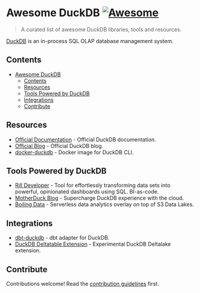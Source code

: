 # Awesome DuckDB [![Awesome](https://awesome.re/badge.svg)](https://awesome.re)

> A curated list of awesome DuckDB libraries, tools and resources.

[DuckDB](https://duckdb.org/) is an in-process SQL OLAP database management system.

## Contents
- [Awesome DuckDB ](#awesome-duckdb-)
  - [Contents](#contents)
  - [Resources](#resources)
  - [Tools Powered by DuckDB](#tools-powered-by-duckdb)
  - [Integrations](#integrations)
  - [Contribute](#contribute)

## Resources

- [Official Documentation](https://duckdb.org/docs/) - Official DuckDB documentation.
- [Official Blog](https://duckdb.org/news/) - Official DuckDB blog.
- [docker-duckdb](https://github.com/davidgasquez/docker-duckdb) - Docker image for DuckDB CLI.

## Tools Powered by DuckDB

- [Rill Developer](https://github.com/rilldata/rill-developer) - Tool for effortlessly transforming data sets into powerful, opinionated dashboards using SQL. BI-as-code.
- [MotherDuck Blog](https://motherduck.com/) - Supercharge DuckDB experience with the cloud.
- [Boiling Data](https://boilingdata.com/) - Serverless data analytics overlay on top of S3 Data Lakes.

## Integrations

- [dbt-duckdb](https://github.com/jwills/dbt-duckdb) - dbt adapter for DuckDB.
- [DuckDB Deltatable Extension](https://github.com/Mause/duckdb-deltatable-extension) - Experimental DuckDB Deltalake extension.

## Contribute

Contributions welcome! Read the [contribution guidelines](CONTRIBUTING.md) first.
